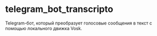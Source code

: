 # telegram_bot_transcripto
Telegram-бот, который преобразует голосовые сообщения в текст с помощью локального движка Vosk.
